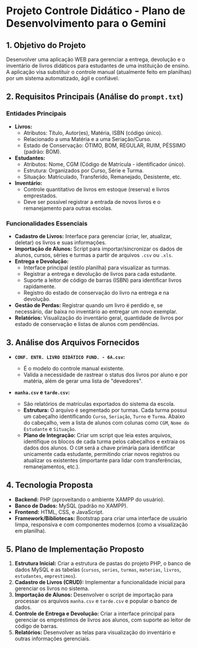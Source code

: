 # Projeto Controle Didático - Plano de Desenvolvimento para o Gemini

## 1. Objetivo do Projeto
Desenvolver uma aplicação WEB para gerenciar a entrega, devolução e o inventário de livros didáticos para estudantes de uma instituição de ensino. A aplicação visa substituir o controle manual (atualmente feito em planilhas) por um sistema automatizado, ágil e confiável.

## 2. Requisitos Principais (Análise do `prompt.txt`)

### Entidades Principais
- **Livros:**
  - Atributos: Título, Autor(es), Matéria, ISBN (código único).
  - Relacionado a uma Matéria e a uma Seriação/Curso.
  - Estado de Conservação: ÓTIMO, BOM, REGULAR, RUIM, PÉSSIMO (padrão: BOM).
- **Estudantes:**
  - Atributos: Nome, CGM (Código de Matrícula - identificador único).
  - Estrutura: Organizados por Curso, Série e Turma.
  - Situação: Matriculado, Transferido, Remanejado, Desistente, etc.
- **Inventário:**
  - Controle quantitativo de livros em estoque (reserva) e livros emprestados.
  - Deve ser possível registrar a entrada de novos livros e o remanejamento para outras escolas.

### Funcionalidades Essenciais
- **Cadastro de Livros:** Interface para gerenciar (criar, ler, atualizar, deletar) os livros e suas informações.
- **Importação de Alunos:** Script para importar/sincronizar os dados de alunos, cursos, séries e turmas a partir de arquivos `.csv` ou `.xls`.
- **Entrega e Devolução:**
  - Interface principal (estilo planilha) para visualizar as turmas.
  - Registrar a entrega e devolução de livros para cada estudante.
  - Suporte a leitor de código de barras (ISBN) para identificar livros rapidamente.
  - Registro do estado de conservação do livro na entrega e na devolução.
- **Gestão de Perdas:** Registrar quando um livro é perdido e, se necessário, dar baixa no inventário ao entregar um novo exemplar.
- **Relatórios:** Visualização do inventário geral, quantidade de livros por estado de conservação e listas de alunos com pendências.

## 3. Análise dos Arquivos Fornecidos

- **`CONF. ENTR. LIVRO DIDÁTICO FUND. - 6A.csv`:**
  - É o modelo do controle manual existente.
  - Valida a necessidade de rastrear o status dos livros por aluno e por matéria, além de gerar uma lista de "devedores".

- **`manha.csv` e `tarde.csv`:**
  - São relatórios de matrículas exportados do sistema da escola.
  - **Estrutura:** O arquivo é segmentado por turmas. Cada turma possui um cabeçalho identificando `Curso`, `Seriação`, `Turno` e `Turma`. Abaixo do cabeçalho, vem a lista de alunos com colunas como `CGM`, `Nome do Estudante` e `Situação`.
  - **Plano de Integração:** Criar um script que leia estes arquivos, identifique os blocos de cada turma pelos cabeçalhos e extraia os dados dos alunos. O `CGM` será a chave primária para identificar unicamente cada estudante, permitindo criar novos registros ou atualizar os existentes (importante para lidar com transferências, remanejamentos, etc.).

## 4. Tecnologia Proposta
- **Backend:** PHP (aproveitando o ambiente XAMPP do usuário).
- **Banco de Dados:** MySQL (padrão no XAMPP).
- **Frontend:** HTML, CSS, e JavaScript.
- **Framework/Bibliotecas:** Bootstrap para criar uma interface de usuário limpa, responsiva e com componentes modernos (como a visualização em planilha).

## 5. Plano de Implementação Proposto
1.  **Estrutura Inicial:** Criar a estrutura de pastas do projeto PHP, o banco de dados MySQL e as tabelas (`cursos`, `series`, `turmas`, `materias`, `livros`, `estudantes`, `emprestimos`).
2.  **Cadastro de Livros (CRUD):** Implementar a funcionalidade inicial para gerenciar os livros no sistema.
3.  **Importação de Alunos:** Desenvolver o script de importação para processar os arquivos `manha.csv` e `tarde.csv` e popular o banco de dados.
4.  **Controle de Entrega e Devolução:** Criar a interface principal para gerenciar os empréstimos de livros aos alunos, com suporte ao leitor de código de barras.
5.  **Relatórios:** Desenvolver as telas para visualização do inventário e outras informações gerenciais.
